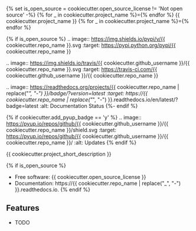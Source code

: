{% set is_open_source = cookiecutter.open_source_license != 'Not open source' -%}
{% for _ in cookiecutter.project_name %}={% endfor %}
{{ cookiecutter.project_name }}
{% for _ in cookiecutter.project_name %}={% endfor %}

{% if is_open_source %}
.. image:: https://img.shields.io/pypi/v/{{ cookiecutter.repo_name }}.svg
        :target: https://pypi.python.org/pypi/{{ cookiecutter.repo_name }}

.. image:: https://img.shields.io/travis/{{ cookiecutter.github_username }}/{{ cookiecutter.repo_name }}.svg
        :target: https://travis-ci.com/{{ cookiecutter.github_username }}/{{ cookiecutter.repo_name }}

.. image:: https://readthedocs.org/projects/{{ cookiecutter.repo_name | replace("_", "-") }}/badge/?version=latest
        :target: https://{{ cookiecutter.repo_name | replace("_", "-") }}.readthedocs.io/en/latest/?badge=latest
        :alt: Documentation Status
{%- endif %}

{% if cookiecutter.add_pyup_badge == 'y' %}
.. image:: https://pyup.io/repos/github/{{ cookiecutter.github_username }}/{{ cookiecutter.repo_name }}/shield.svg
     :target: https://pyup.io/repos/github/{{ cookiecutter.github_username }}/{{ cookiecutter.repo_name }}/
     :alt: Updates
{% endif %}


{{ cookiecutter.project_short_description }}

{% if is_open_source %}
* Free software: {{ cookiecutter.open_source_license }}
* Documentation: https://{{ cookiecutter.repo_name | replace("_", "-") }}.readthedocs.io.
{% endif %}

Features
--------

* TODO
